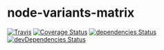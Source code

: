 # node-variants-matrix

[![Travis](https://img.shields.io/travis/petrgrishin/node-variants-matrix.svg?style=flat-square)](https://travis-ci.org/petrgrishin/node-variants-matrix)
[![Coverage Status](https://img.shields.io/coveralls/petrgrishin/node-variants-matrix.svg?style=flat-square)](https://coveralls.io/github/petrgrishin/node-variants-matrix)
[![dependencies Status](https://david-dm.org/petrgrishin/node-variants-matrix/status.svg?style=flat-square)](https://david-dm.org/petrgrishin/node-variants-matrix)
[![devDependencies Status](https://david-dm.org/petrgrishin/node-variants-matrix/dev-status.svg?style=flat-square)](https://david-dm.org/petrgrishin/node-variants-matrix?type=dev)

